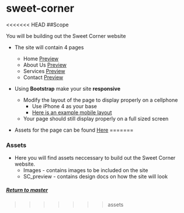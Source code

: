 # sweet-corner

<<<<<<< HEAD
##Scope

You will be building out the Sweet Corner website
- The site will contain 4 pages
	- Home <a href="https://github.com/Learning-Fuze/sweet-corner/blob/assets/SC_Preview/home.png?raw=true" target="_blank">Preview</a>
	- About Us <a href="https://github.com/Learning-Fuze/sweet-corner/blob/assets/SC_Preview/about-us.png?raw=true" target="_blank">Preview</a>
	- Services <a href="https://github.com/Learning-Fuze/sweet-corner/blob/assets/SC_Preview/services.png?raw=true" target="_blank">Preview</a>
	- Contact <a href="https://github.com/Learning-Fuze/sweet-corner/blob/assets/SC_Preview/contact.png?raw=true" target="_blank">Preview</a>
- Using **Bootstrap** make your site **responsive**
	- Modify the layout of the page to display properly on a cellphone 
		- Use iPhone 4 as your base
		- <a href="https://github.com/Learning-Fuze/sweet-corner/blob/assets/SC_Preview/sc-mobile.png?raw=true" target="_blank">Here is an example mobile layout</a>
	- Your page should still display properly on a full sized screen  

- Assets for the page can be found <a href="https://github.com/Learning-Fuze/sweet-corner/tree/assets" target="_blank">Here</a>
=======
### Assets

- Here you will find assets neccessary to build out the Sweet Corner website.
	- Images - contains images to be included on the site
	- SC_preview - contains design docs on how the site will look

##### <a href="https://github.com/Learning-Fuze/sweet-corner/tree/master">Return to master</a>
>>>>>>> assets
